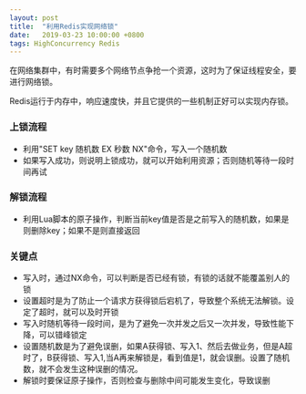 ```yaml
---
layout: post
title:  "利用Redis实现网络锁"
date:   2019-03-23 10:00:00 +0800
tags: HighConcurrency Redis
---
```


在网络集群中，有时需要多个网络节点争抢一个资源，这时为了保证线程安全，要进行网络锁。

Redis运行于内存中，响应速度快，并且它提供的一些机制正好可以实现内存锁。

### 上锁流程
* 利用"SET key 随机数 EX 秒数 NX"命令，写入一个随机数
* 如果写入成功，则说明上锁成功，就可以开始利用资源；否则随机等待一段时间再试

### 解锁流程
* 利用Lua脚本的原子操作，判断当前key值是否是之前写入的随机数，如果是则删除key；如果不是则直接返回

### 关键点
* 写入时，通过NX命令，可以判断是否已经有锁，有锁的话就不能覆盖别人的锁
* 设置超时是为了防止一个请求方获得锁后宕机了，导致整个系统无法解锁。设定了超时，就可以及时开锁
* 写入时随机等待一段时间，是为了避免一次并发之后又一次并发，导致性能下降，可以错峰锁定
* 设置随机数是为了避免误删，如果A获得锁、写入1、然后去做业务，但是A超时了，B获得锁、写入1,当A再来解锁是，看到值是1，就会误删。设置了随机数，就不会发生这种误删的情况。
* 解锁时要保证原子操作，否则检查与删除中间可能发生变化，导致误删